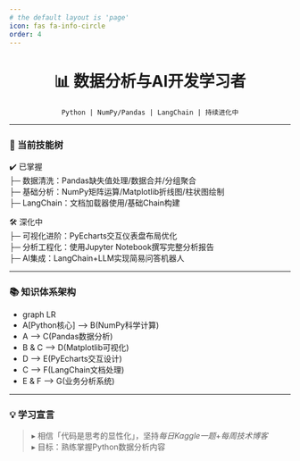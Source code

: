 ```yaml
---
# the default layout is 'page'
icon: fas fa-info-circle
order: 4
---
```


<center>  
<h1>📊 数据分析与AI开发学习者</h1>  
<code>Python | NumPy/Pandas | LangChain | 持续进化中</code>  
</center>  

---

### **🔧 当前技能树**  

✔️ 已掌握  
  ├─ 数据清洗：Pandas缺失值处理/数据合并/分组聚合  
  ├─ 基础分析：NumPy矩阵运算/Matplotlib折线图/柱状图绘制  
  ├─ LangChain：文档加载器使用/基础Chain构建  

🛠️ 深化中  
  ├─ 可视化进阶：PyEcharts交互仪表盘布局优化  
  ├─ 分析工程化：使用Jupyter Notebook撰写完整分析报告  
  ├─ AI集成：LangChain+LLM实现简易问答机器人    

---

### **📚 知识体系架构**  
- graph LR
- A[Python核心] --> B(NumPy科学计算)
- A --> C(Pandas数据分析)
- B & C --> D(Matplotlib可视化)
- D --> E(PyEcharts交互设计)
- C --> F(LangChain文档处理)
- E & F --> G(业务分析系统)


---

### **💡 学习宣言**  
> ▸ 相信「代码是思考的显性化」，坚持*每日Kaggle一题*+*每周技术博客*    
> ▸ 目标：熟练掌握Python数据分析内容  


